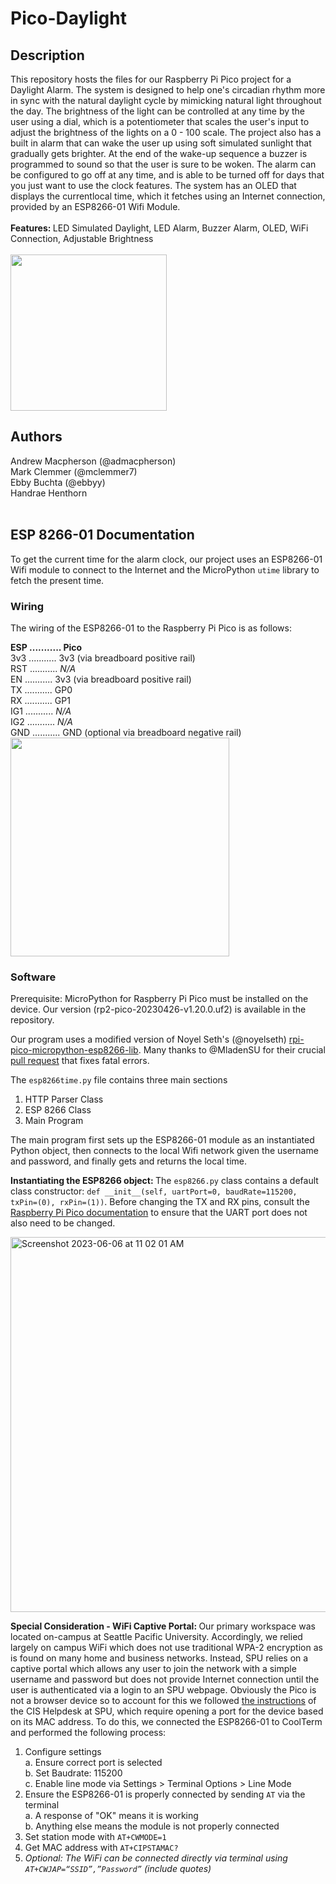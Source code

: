 # Pico-Daylight

## Description
This repository hosts the files for our Raspberry Pi Pico project for a Daylight Alarm. The system is designed to help one's circadian rhythm more in sync with the natural daylight cycle by mimicking natural light throughout the day. The brightness of the light can be controlled at any time by the user using a dial, which is a potentiometer that scales the user's input to adjust the brightness of the lights on a 0 - 100 scale. The project also has a built in alarm that can wake the user up using soft simulated sunlight that gradually gets brighter. At the end of the wake-up sequence a buzzer is programmed to sound so that the user is sure to be woken. The alarm can be configured to go off at any time, and is able to be turned off for days that you just want to use the clock features. The system has an OLED that displays the currentlocal time, which it fetches using an Internet connection, provided by an ESP8266-01 Wifi Module. <br><br>
<b>Features: </b> LED Simulated Daylight, LED Alarm, Buzzer Alarm, OLED, WiFi Connection, Adjustable Brightness
<br><br><img src="https://user-images.githubusercontent.com/29272159/134868586-bd05f5e9-eaf2-4ac2-9688-7aca16165bf8.png" width="250">

## Authors
Andrew Macpherson (@admacpherson)<br>
Mark Clemmer (@mclemmer7)<br>
Ebby Buchta (@ebbyy)<br>
Handrae Henthorn<br><br>

## ESP 8266-01 Documentation
To get the current time for the alarm clock, our project uses an ESP8266-01 Wifi module to connect to the Internet and the MicroPython `utime` library to fetch the present time. 

### Wiring
The wiring of the ESP8266-01 to the Raspberry Pi Pico is as follows:

<b>ESP ........... Pico</b><br>
3v3 ........... 3v3 (via breadboard positive rail)<br>
RST ........... <i>N/A</i><br>
EN  ........... 3v3 (via breadboard positive rail)<br>
TX  ........... GP0<br>
RX  ........... GP1<br>
IG1 ........... <i>N/A</i><br>
IG2 ........... <i>N/A</i><br>
GND ........... GND (optional via breadboard negative rail)<br>
<img src="https://github.com/admacpherson/Pico-Daylight/assets/102562791/64283c5c-97bb-4aaf-80ca-152729058106" width="350">


### Software
Prerequisite: MicroPython for Raspberry Pi Pico must be installed on the device. Our version (rp2-pico-20230426-v1.20.0.uf2) is available in the repository.

Our program uses a modified version of Noyel Seth's (@noyelseth) <a href="https://github.com/Circuit-Digest/rpi-pico-micropython-esp8266-lib">rpi-pico-micropython-esp8266-lib</a>. Many thanks to @MladenSU for their crucial <a href="https://github.com/Circuit-Digest/rpi-pico-micropython-esp8266-lib/pull/1">pull request</a> that fixes fatal errors.<br>

The `esp8266time.py` file contains three main sections
1. HTTP Parser Class
2. ESP 8266 Class
3. Main Program

The main program first sets up the ESP8266-01 module as an instantiated Python object, then connects to the local Wifi network given the username and password, and finally gets and returns the local time.<br>

<b>Instantiating the ESP8266 object: </b> The `esp8266.py` class contains a default class constructor:
`def __init__(self, uartPort=0, baudRate=115200, txPin=(0), rxPin=(1))`. Before changing the TX and RX pins, consult the <a href="https://www.raspberrypi.com/documentation/microcontrollers/raspberry-pi-pico.html">Raspberry Pi Pico documentation</a> to ensure that the UART port does not also need to be changed.

<img width="600" alt="Screenshot 2023-06-06 at 11 02 01 AM" src="https://github.com/admacpherson/Pico-Daylight/assets/102562791/642abab4-ed45-4748-88b2-8626c3658a33">


<b>Special Consideration - WiFi Captive Portal: </b>
Our primary workspace was located on-campus at Seattle Pacific University. Accordingly, we relied largely on campus WiFi which does not use traditional WPA-2 encryption as is found on many home and business networks. Instead, SPU relies on a captive portal which allows any user to join the network with a simple username and password but does not provide Internet connection until the user is authenticated via a login to an SPU webpage. Obviously the Pico is not a browser device so to account for this we followed <a href="https://wiki.spu.edu/display/HKB/Registering+Non-Browser+Devices+for+Network+Access">the instructions</a> of the CIS Helpdesk at SPU, which require opening a port for the device based on its MAC address. To do this, we connected the ESP8266-01 to CoolTerm and performed the following process:

1. Configure settings<br>
a. Ensure correct port is selected<br>
b. Set Baudrate: 115200<br>
c. Enable line mode via Settings > Terminal Options > Line Mode
2. Ensure the ESP8266-01 is properly connected by sending `AT` via the terminal<br>
a. A response of "OK" means it is working<br>
b. Anything else means the module is not properly connected<br>
3. Set station mode with `AT+CWMODE=1`
4. Get MAC address with `AT+CIPSTAMAC?`
5. <i>Optional: The WiFi can be connected directly via terminal using `AT+CWJAP=“SSID”,”Password”` (include quotes)</i>
